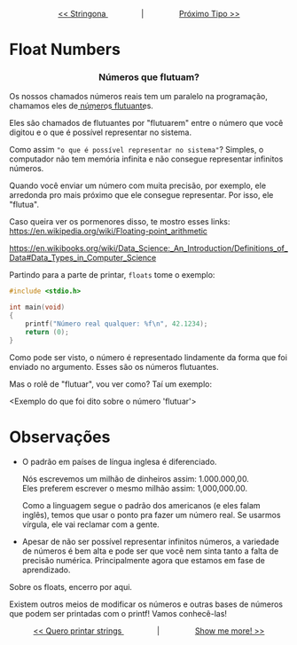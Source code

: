 <p align="center"> <a href="printf_4.md"> << Stringona </a> &#8195;&#8195;&#8195;&#8195; | &#8195;&#8195;&#8195;&#8195; <a href="printf_6.md"> Próximo Tipo >> </a> </p>

# Float Numbers
### <center>Números que flutuam?</center>

Os nossos chamados números reais tem um paralelo na programação, chamamos eles de n͟ú͟m͟e͟r͟o͟s f͟l͟u͟t͟u͟a͟n͟t͟e͟s.

Eles são chamados de flutuantes por "flutuarem" entre o número que você digitou e o que é possível representar no sistema.

Como assim ``"o que é possível representar no sistema"``? Simples, o computador não tem memória infinita e não consegue representar infinitos números.

Quando você enviar um número com muita precisão, por exemplo, ele arredonda pro mais próximo que ele consegue representar. Por isso, ele "flutua".


Caso queira ver os pormenores disso, te mostro esses links:
https://en.wikipedia.org/wiki/Floating-point_arithmetic

https://en.wikibooks.org/wiki/Data_Science:_An_Introduction/Definitions_of_Data#Data_Types_in_Computer_Science

Partindo para a parte de printar, ``floats`` tome o exemplo:

```c
#include <stdio.h>

int	main(void)
{
	printf("Número real qualquer: %f\n", 42.1234);
	return (0);
}
```

<Print do exemplo acima>

Como pode ser visto, o número é representado lindamente da forma que foi enviado no argumento. Esses são os números flutuantes.

Mas o rolê de "flutuar", vou ver como? Taí um exemplo:

<Exemplo do que foi dito sobre o número 'flutuar'>


# Observações

- O padrão em países de língua inglesa é diferenciado.

	Nós escrevemos um milhão de dinheiros assim: 1.000.000,00.\
Eles preferem escrever o mesmo milhão assim: 1,000,000.00.

	Como a linguagem segue o padrão dos americanos (e eles falam inglês), temos que usar o ponto pra fazer um número real. Se usarmos vírgula, ele vai reclamar com a gente.

<print de erro>

- Apesar de não ser possível representar infinitos números, a variedade de números é bem alta e pode ser que você nem sinta tanto a falta de precisão numérica. Principalmente agora que estamos em fase de aprendizado.

Sobre os floats, encerro por aqui.

Existem outros meios de modificar os números e outras bases de números que podem ser printadas com o printf! Vamos conhecê-las!

<p align="center"> <a href="printf_4.md"> << Quero printar strings </a> &#8195;&#8195;&#8195;&#8195; | &#8195;&#8195;&#8195;&#8195; <a href="printf_6.md"> Show me more! >> </a> </p>
